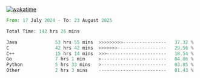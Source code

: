 [![wakatime](https://wakatime.com/badge/user/5970ac98-85fb-4bfd-a7d8-142e7d5bd274.svg)](https://wakatime.com/@5970ac98-85fb-4bfd-a7d8-142e7d5bd274)

<!--START_SECTION:waka-->

```rust
From: 17 July 2024 - To: 23 August 2025

Total Time: 142 hrs 26 mins

Java              53 hrs 55 mins  >>>>>>>>>----------------   37.32 %
C                 42 hrs 42 mins  >>>>>>>------------------   29.56 %
C++               15 hrs 14 mins  >>>----------------------   10.54 %
Go                7 hrs 1 min     >------------------------   04.86 %
Python            5 hrs 33 mins   >------------------------   03.85 %
Other             2 hrs 3 mins    -------------------------   01.43 %
```

<!--END_SECTION:waka-->
